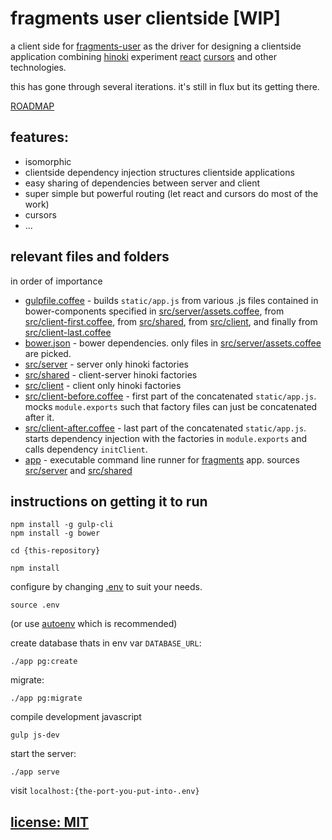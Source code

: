 # fragments user clientside \[WIP\]

a client side for [fragments-user](https://github.com/snd/fragments-user)
as the driver for designing
a clientside application combining 
[hinoki](https://github.com/snd/hinoki)
experiment
[react](http://facebook.github.io/react/)
[cursors](https://github.com/caseywebdev/cursors)
and other technologies.

this has gone through several iterations. it's still in flux but its getting there.

[ROADMAP](https://github.com/snd/fragments-user-clientside/issues/1)

## features:

- isomorphic
- clientside dependency injection structures clientside applications
- easy sharing of dependencies between server and client
- super simple but powerful routing (let react and cursors do most of the work)
- cursors
- ...

## relevant files and folders

in order of importance

- [gulpfile.coffee](gulpfile.coffee) - builds `static/app.js`
  from various .js files contained in bower-components specified in [src/server/assets.coffee](src/server/assets.coffee),
  from [src/client-first.coffee](src/client-first.coffee),
  from [src/shared](src/shared),
  from [src/client](src/client),
  and finally from [src/client-last.coffee](src/client-last.coffee)
- [bower.json](bower.json) - bower dependencies. only files in
  [src/server/assets.coffee](src/server/assets.coffee) are picked.
- [src/server](src/server) - server only hinoki factories
- [src/shared](src/shared) - client-server hinoki factories
- [src/client](src/client) - client only hinoki factories
- [src/client-before.coffee](src/client-before.coffee) - first part of the concatenated `static/app.js`. mocks `module.exports` such that factory files can just be concatenated after it.
- [src/client-after.coffee](src/client-after.coffee) - last part of the concatenated `static/app.js`. starts dependency injection with the factories in `module.exports` and calls dependency `initClient`.
- [app](app) - executable command line runner for [fragments](https://github.com/snd/fragments) app. sources [src/server](src/server) and [src/shared](src/shared)

## instructions on getting it to run

```
npm install -g gulp-cli
npm install -g bower
```

```
cd {this-repository}
```

```
npm install
```

configure by changing [.env](.env) to suit your needs.

```
source .env
```
(or use [autoenv](https://github.com/kennethreitz/autoenv) which is recommended)

create database thats in env var `DATABASE_URL`:
```
./app pg:create
```

migrate:
```
./app pg:migrate
```

compile development javascript
```
gulp js-dev
```

start the server:
```
./app serve
```

visit `localhost:{the-port-you-put-into-.env}`

## [license: MIT](LICENSE)

